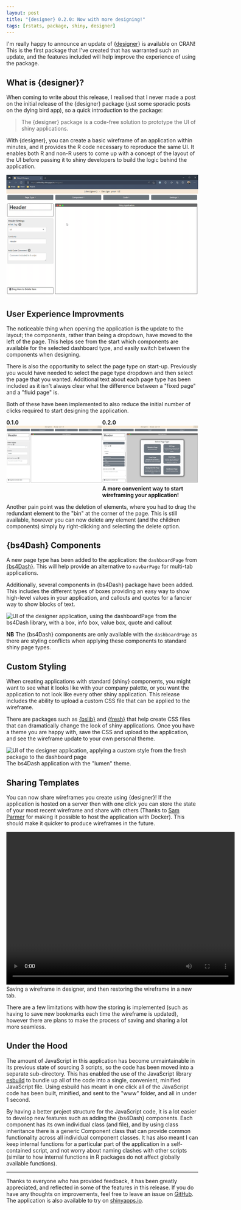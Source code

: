 ```yaml
---
layout: post
title: "{designer} 0.2.0: Now with more designing!"
tags: [rstats, package, shiny, designer]
---
```


I'm really happy to announce an update of {[designer](https://ashbaldry.github.io/designer/)} is available on CRAN! This is the first package that I've created that has warranted such an update, and the features included will help improve the experience of using the package.

## What is {designer}?

When coming to write about this release, I realised that I never made a post on the initial release of the {designer} package (just some sporadic posts on the dying bird app), so a quick introduction to the package:

> The {designer} package is a code-free solution to prototype the UI of shiny applications.

With {designer}, you can create a basic wireframe of an application within minutes, and it provides the R code necessary to reproduce the same UI. It enables both R and non-R users to come up with a concept of the layout of the UI before passing it to shiny developers to build the logic behind the application. 

![Example of the designer shiny application creating a basic wireframe with a header, 3 inputs and a plot](https://raw.githubusercontent.com/ashbaldry/designer/main/man/figures/example_app.gif)

## User Experience Improvments

The noticeable thing when opening the application is the update to the layout; the components, rather than being a dropdown, have moved to the left of the page. This helps see from the start which components are available for the selected dashboard type, and easily switch between the components when designing.

There is also the opportunity to select the page type on start-up. Previously you would have needed to select the page type dropdown and then select the page that you wanted. Additional text about each page type has been included as it isn't always clear what the difference between a "fixed page" and a "fluid page" is.

Both of these have been implemented to also reduce the initial number of clicks required to start designing the application.

<section style="display: flex; justify-content: space-around; font-weight: 700;">
<div>
<div>
0.1.0
</div>
<img src="/assets/img/blog/designer-0-2-0/designer_0_1_0_page.jpeg" alt="UI of the 0.1.0 release of the designer package">
</div>
<div>
<div>
0.2.0
</div>
<img src="/assets/img/blog/designer-0-2-0/designer_0_2_0_page.jpeg" alt="UI of the 0.2.0 release of the designer package">
<figcaption>
A more convenient way to start wireframing your application!
</figcaption>
</div>
</section>

Another pain point was the deletion of elements, where you had to drag the redundant element to the "bin" at the corner of the page. This is still available, however you can now delete any element (and the children components) simply by right-clicking and selecting the delete option.

## {bs4Dash} Components

A new page type has been added to the application: the `dashboardPage` from [{bs4Dash}](https://rinterface.github.io/bs4Dash/index.html). This will help provide an alternative to `navbarPage` for multi-tab applications.

Additionally, several components in {bs4Dash} package have been added. This includes the different types of boxes providing an easy way to show high-level values in your application, and callouts and quotes for a fancier way to show blocks of text.

<img src="/assets/img/blog/designer-0-2-0/designer_dashboardPage.jpeg" alt="UI of the designer application, using the dashboardPage from the bs4Dash library, with a box, info box, value box, quote and callout">

**NB** The {bs4Dash} components are only available with the `dashboardPage` as there are styling conflicts when applying these components to standard shiny page types.

## Custom Styling

When creating applications with standard {shiny} components, you might want to see what it looks like with your company palette, or you want the application to not look like every other shiny application. This release includes the ability to upload a custom CSS file that can be applied to the wireframe.

There are packages such as [{bslib}](https://rstudio.github.io/bslib/index.html) and [{fresh}](https://dreamrs.github.io/fresh/) that help create CSS files that can dramatically change the look of shiny applications. Once you have a theme you are happy with, save the CSS and upload to the application, and see the wireframe update to your own personal theme.

<img src="/assets/img/blog/designer-0-2-0/dashboardPage_style.jpeg" alt="UI of the designer application, applying a custom style from the fresh package to the dashboard page">

<figcaption>
The bs4Dash application with the "lumen" theme.
</figcaption>

## Sharing Templates

You can now share wireframes you create using {designer}! If the application is hosted on a server then with one click you can store the state of your most recent wireframe and share with others (Thanks to [Sam Parmer](https://github.com/parmsam) for making it possible to host the application with Docker). This should make it quicker to produce wireframes in the future.

<video width="600" height="400" controls>
<source src="/assets/img/blog/designer-0-2-0/designer_bookmark.mp4" type="video/mp4">
</video>

<figcaption>
Saving a wireframe in designer, and then restoring the wireframe in a new tab.
</figcaption>

There are a few limitations with how the storing is implemented (such as having to save new bookmarks each time the wireframe is updated), however there are plans to make the process of saving and sharing a lot more seamless.

## Under the Hood

The amount of JavaScript in this application has become unmaintainable in its previous state of sourcing 3 scripts, so the code has been moved into a separate sub-directory. This has enabled the use of the JavaScript library [esbuild](https://esbuild.github.io/) to bundle up all of the code into a single, convenient, minified JavaScript file. Using esbuild has meant in one click all of the JavaScript code has been built, minified, and sent to the "www" folder, and all in under 1 second.

By having a better project structure for the JavaScript code, it is a lot easier to develop new features such as adding the {bs4Dash} components. Each component has its own individual class (and file), and by using class inheritance there is a generic Component class that can provide common functionality across all individual component classes. It has also meant I can keep internal functions for a particular part of the application in a self-contained script, and not worry about naming clashes with other scripts (similar to how internal functions in R packages do not affect globally available functions). 

---

Thanks to everyone who has provided feedback, it has been greatly appreciated, and reflected in some of the features in this release. If you do have any thoughts on improvements, feel free to leave an issue on [GitHub](github.com/ashbaldry/designer). 
The application is also available to try on [shinyapps.io](ashbaldry.shinyapps.io/designer).
